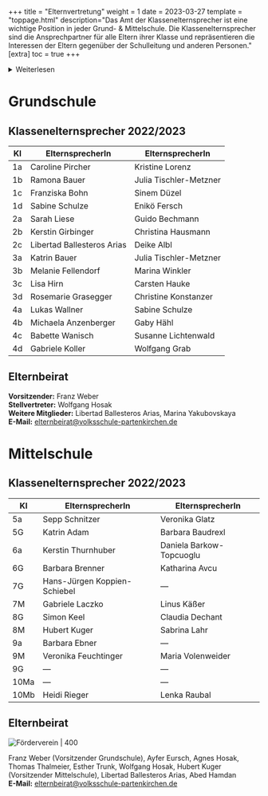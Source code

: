 +++
title = "Elternvertretung"
weight = 1
date = 2023-03-27
template = "toppage.html"
description="Das Amt der Klassenelternsprecher ist eine wichtige Position in jeder Grund- & Mittelschule. Die Klassenelternsprecher sind die Ansprechpartner für alle Eltern ihrer Klasse und repräsentieren die Interessen der Eltern gegenüber der Schulleitung und anderen Personen."
[extra]
toc = true
+++
<details>
<summary>Weiterlesen</summary>
Die Aufgaben der Klassenselternsprecher sind vielfältig. Sie organisieren Elternabende, informieren die Eltern über schulische Angelegenheiten und unterstützen bei der Organisation von Klassenfesten und Ausflügen. Darüber hinaus sind sie Teil des Schulelternbeirats und vertreten die Interessen der Eltern auf Schul- und Gremiensitzungen.

Ein wichtiger Aspekt ihrer Arbeit ist die Zusammenarbeit mit der Lehrerin oder dem Lehrer der Klasse. Sie sind Bindeglied zwischen Eltern und Schule und tragen dazu bei, dass ein gutes Verhältnis zwischen beiden Parteien besteht. Wenn es Probleme oder Konflikte gibt, können sie vermitteln und helfen, eine Lösung zu finden.

Die Klassenselternsprecher haben auch eine wichtige Rolle bei der Mitgestaltung des Schulalltags. Sie können Anregungen und Vorschläge der Eltern an die Schulleitung weitergeben und somit dazu beitragen, dass die Schule den Bedürfnissen der Kinder und Eltern gerecht wird.

Um Klassenselternsprecher zu werden, müssen Eltern bei der Wahlversammlung der Klassenelternschaft kandidieren. Hierbei ist es wichtig, dass sie die Unterstützung der anderen Eltern haben und sich aktiv in die Arbeit einbringen möchten. Eine Klassenselternsprecherin wird in der Regel für ein Schuljahr gewählt.

Insgesamt ist das Amt der Klassenselternsprecher ein wichtiges Amt, das eine enge Zusammenarbeit zwischen Eltern und Schule fördert. Durch ihre Arbeit tragen sie dazu bei, dass die Schule den Bedürfnissen der Kinder und Eltern gerecht wird und ein harmonisches Miteinander zwischen beiden Parteien besteht.
</details>

# Grundschule
## Klassenelternsprecher 2022/2023

| Kl | ElternsprecherIn           | ElternsprecherIn       |
| -- | -------------------------- | ---------------------- |
| 1a | Caroline Pircher           | Kristine Lorenz        |
| 1b | Ramona Bauer               | Julia Tischler-Metzner |
| 1c | Franziska Bohn             | Sinem Düzel            |
| 1d | Sabine Schulze             | Enikö Fersch           |
| 2a | Sarah Liese                | Guido Bechmann         |
| 2b | Kerstin Girbinger          | Christina Hausmann     |
| 2c | Libertad Ballesteros Arias | Deike Albl             |
| 3a | Katrin Bauer               | Julia Tischler-Metzner |
| 3b | Melanie Fellendorf         | Marina Winkler         |
| 3c | Lisa Hirn                  | Carsten Hauke          |
| 3d | Rosemarie Grasegger        | Christine Konstanzer   |
| 4a | Lukas Wallner              | Sabine Schulze             |
| 4b | Michaela Anzenberger       |Gaby Hähl               |
| 4c | Babette Wanisch          | Susanne Lichtenwald    |
| 4d | Gabriele Koller            | Wolfgang Grab          |
## Elternbeirat
**Vorsitzender:** Franz Weber  
**Stellvertreter:** Wolfgang Hosak  
**Weitere Mitglieder:** Libertad Ballesteros Arias, Marina Yakubovskaya  
**E-Mail:** [elternbeirat@volksschule-partenkirchen.de](mailto:elternbeirat@volksschule-partenkirchen.de)

# Mittelschule
## Klassenelternsprecher 2022/2023
| Kl   | ElternsprecherIn             | ElternsprecherIn          |
| ---- | ---------------------------- | ------------------------- |
| 5a   | Sepp Schnitzer               | Veronika Glatz            |
| 5G   | Katrin Adam                  | Barbara Baudrexl          |
| 6a   | Kerstin Thurnhuber           | Daniela Barkow-Topcuoglu |
| 6G   | Barbara Brenner              | Katharina Avcu            |
| 7G   | Hans-Jürgen Koppien-Schiebel | —                         |
| 7M   | Gabriele Laczko              | Linus Käßer               |
| 8G   | Simon Keel                   | Claudia Dechant           |
| 8M   | Hubert Kuger                 | Sabrina Lahr              |
| 9a   | Barbara Ebner                | —                         |
| 9M   | Veronika Feuchtinger         | Maria Volenweider         |
| 9G   | —                            | —                         |
| 10Ma | —                            | —                         |
| 10Mb | Heidi Rieger                 | Lenka Raubal              |

## Elternbeirat

![Förderverein | 400](../elternbeirat.jpg)

Franz Weber (Vorsitzender Grundschule), Ayfer Eursch, Agnes Hosak,
Thomas Thalmeier, Esther Trunk, Wolfgang Hosak, Hubert Kuger
(Vorsitzender Mittelschule), Libertad Ballesteros Arias, Abed Hamdan   
**E-Mail:** [elternbeirat@volksschule-partenkirchen.de](mailto:elternbeirat@volksschule-partenkirchen.de)